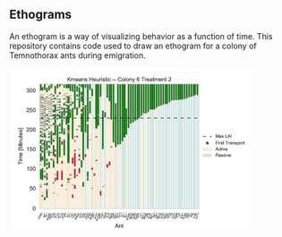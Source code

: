 ## Ethograms
An ethogram is a way of visualizing behavior as a function of time. This repository contains code used to draw an ethogram for a colony of Temnothorax ants during emigration.

![alt text](https://github.com/jakehanson/Ethograms/blob/master/results/heuristic/col6_t2.png)